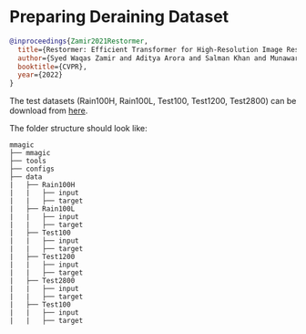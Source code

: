 # Preparing Deraining Dataset

<!-- [DATASET] -->

```bibtex
@inproceedings{Zamir2021Restormer,
  title={Restormer: Efficient Transformer for High-Resolution Image Restoration},
  author={Syed Waqas Zamir and Aditya Arora and Salman Khan and Munawar Hayat and Fahad Shahbaz Khan and Ming-Hsuan Yang},
  booktitle={CVPR},
  year={2022}
}
```

The test datasets (Rain100H, Rain100L, Test100, Test1200, Test2800) can be download from [here](https://drive.google.com/file/d/1P_-RAvltEoEhfT-9GrWRdpEi6NSswTs8/).

The folder structure should look like:

```text
mmagic
├── mmagic
├── tools
├── configs
├── data
|   ├── Rain100H
|   |   ├── input
|   |   ├── target
|   ├── Rain100L
|   |   ├── input
|   |   ├── target
|   ├── Test100
|   |   ├── input
|   |   ├── target
|   ├── Test1200
|   |   ├── input
|   |   ├── target
|   ├── Test2800
|   |   ├── input
|   |   ├── target
|   ├── Test100
|   |   ├── input
|   |   ├── target
```

